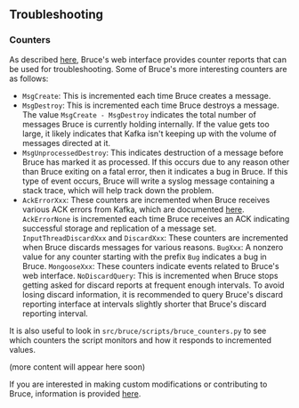 ## Troubleshooting

### Counters

As described
[here](https://github.com/tagged/bruce/blob/master/doc/status_monitoring.md#counter-reporting),
Bruce's web interface provides counter reports that can be used for
troubleshooting.  Some of Bruce's more interesting counters are as follows:

* `MsgCreate`: This is incremented each time Bruce creates a message.
* `MsgDestroy`: This is incremented each time Bruce destroys a message.  The
value `MsgCreate - MsgDestroy` indicates the total number of messages Bruce is
currently holding internally.  If the value gets too large, it likely indicates
that Kafka isn't keeping up with the volume of messages directed at it.
* `MsgUnprocessedDestroy`: This indicates destruction of a message before Bruce
has marked it as processed.  If this occurs due to any reason other than Bruce
exiting on a fatal error, then it indicates a bug in Bruce.  If this type of
event occurs, Bruce will write a syslog message containing a stack trace, which
will help track down the problem.
* `AckErrorXxx`: These counters are incremented when Bruce receives various ACK
errors from Kafka, which are documented
[here](https://cwiki.apache.org/confluence/display/KAFKA/A+Guide+To+The+Kafka+Protocol#AGuideToTheKafkaProtocol-ErrorCodes).
`AckErrorNone` is incremented each time Bruce receives an ACK indicating
successful storage and replication of a message set.
`InputThreadDiscardXxx` and `DiscardXxx`: These counters are incremented when
Bruce discards messages for various reasons.
`BugXxx`: A nonzero value for any counter starting with the prefix `Bug`
indicates a bug in Bruce.
`MongooseXxx`: These counters indicate events related to Bruce's web interface.
`NoDiscardQuery`: This is incremented when Bruce stops getting asked for
discard reports at frequent enough intervals.  To avoid losing discard
information, it is recommended to query Bruce's discard reporting interface at
intervals slightly shorter that Bruce's discard reporting interval.

It is also useful to look in `src/bruce/scripts/bruce_counters.py` to see
which counters the script monitors and how it responds to incremented values.

(more content will appear here soon)

If you are interested in making custom modifications or contributing to Bruce,
information is provided
[here](https://github.com/tagged/bruce#modifying-bruces-implementation).
